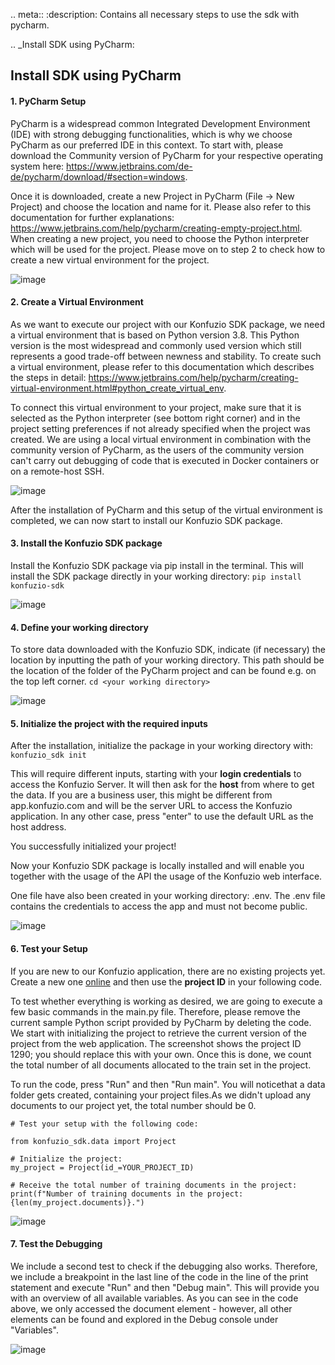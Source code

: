 .. meta::
:description: Contains all necessary steps to use the sdk with pycharm.

.. _Install SDK using PyCharm:

## Install SDK using PyCharm

#### 1. PyCharm Setup

PyCharm is a widespread common Integrated Development Environment (IDE) with strong debugging functionalities, which is
why we choose PyCharm as our preferred IDE in this context. To start with, please download the Community version of
PyCharm for your respective operating system here: https://www.jetbrains.com/de-de/pycharm/download/#section=windows.

Once it is downloaded, create a new Project in PyCharm (File -> New Project) and choose the location and name for it.
Please also refer to this documentation for further
explanations: https://www.jetbrains.com/help/pycharm/creating-empty-project.html. When creating a new project, you need
to choose the Python interpreter which will be used for the project. Please move on to step 2 to check how to create a
new virtual environment for the project.

![image](https://user-images.githubusercontent.com/102763000/204694874-605a17af-7a42-4b26-a61f-0b03fa2c27b8.png)

#### 2. Create a Virtual Environment

As we want to execute our project with our Konfuzio SDK package, we need a virtual environment that is based on Python
version 3.8. This Python version is the most widespread and commonly used version which still represents a good
trade-off between newness and stability. To create such a virtual environment, please refer to this documentation which
describes the steps in
detail: https://www.jetbrains.com/help/pycharm/creating-virtual-environment.html#python_create_virtual_env.

To connect this virtual environment to your project, make sure that it is selected as the Python interpreter (see bottom
right corner) and in the project setting preferences if not already specified when the project was created. We are using
a local virtual environment in combination with the community version of PyCharm, as the users of the community version
can't carry out debugging of code that is executed in Docker containers or on a remote-host SSH.

![image](https://user-images.githubusercontent.com/102763000/204694878-60ec2ebc-69ab-48c3-b799-ebd97f2e2a45.png)

After the installation of PyCharm and this setup of the virtual environment is completed, we can now start to install
our Konfuzio SDK package.

#### 3. Install the Konfuzio SDK package

Install the Konfuzio SDK package via pip install in the terminal. This will install the SDK package directly in your
working directory:
`pip install konfuzio-sdk`

![image](https://user-images.githubusercontent.com/102763000/204694880-0ed1e7d1-d95f-48ae-9ae6-1fa20cfeaf64.png)

#### 4. Define your working directory

To store data downloaded with the Konfuzio SDK, indicate (if necessary) the location by inputting the path of your
working directory. This path should be the location of the folder of the PyCharm project and can be found e.g. on the
top left corner.
`cd <your working directory>`

![image](https://user-images.githubusercontent.com/102763000/204694881-4e9ddf1c-0e29-4c3e-bb75-966a238f7dd3.png)

#### 5. Initialize the project with the required inputs

After the installation, initialize the package in your working directory with:
`konfuzio_sdk init`

This will require different inputs, starting with your **login credentials** to access the Konfuzio Server. It will then
ask for the **host** from where to get the data. If you are a business user, this might be different from
app.konfuzio.com and will be the server URL to access the Konfuzio application. In any other case, press "enter" to use
the default URL as the host address.

You successfully initialized your project!

Now your Konfuzio SDK package is locally installed and will enable you together with the usage of the API the usage of
the Konfuzio web interface.

One file have also been created in your working directory: .env. The .env file contains the credentials
to access the app and must not become public.

![image](https://user-images.githubusercontent.com/102763000/204694882-34ce86a7-f69d-4494-b780-e91d8647561a.png)

#### 6. Test your Setup

If you are new to our Konfuzio application, there are no existing projects yet. Create a new one 
[online](https://www.youtube.com/watch?v=KJC48LMvM2I&t=50s) and then use the **project ID** in your following code.

To test whether everything is working as desired, we are going to execute a few basic commands in the main.py file.
Therefore, please remove the current sample Python script provided by PyCharm by deleting the code. We start with
initializing the project to retrieve the current version of the project from the web application. The screenshot shows
the project ID 1290; you should replace this with your own. Once this is done, we count the total number of all
documents allocated to the train set in the project.

To run the code, press "Run" and then "Run main". You will noticethat a data folder gets created, containing your
project files.As we didn't upload any documents to our project yet, the total number should be 0.

```
# Test your setup with the following code:

from konfuzio_sdk.data import Project

# Initialize the project:
my_project = Project(id_=YOUR_PROJECT_ID)

# Receive the total number of training documents in the project:
print(f"Number of training documents in the project: {len(my_project.documents)}.")

```

![image](https://user-images.githubusercontent.com/102763000/204696098-b692aff1-1ea6-4168-9715-d8df38ec2379.png)

#### 7. Test the Debugging

We include a second test to check if the debugging also works. Therefore, we include a breakpoint in the last line of
the code in the line of the print statement and execute "Run" and then "Debug main". This will provide you with an
overview of all available variables. As you can see in the code above, we only accessed the document element - however,
all other elements can be found and explored in the Debug console under "Variables".

![image](https://user-images.githubusercontent.com/102763000/204694886-c73bb006-2cda-468f-a7fa-4651c0fef5ba.png)
